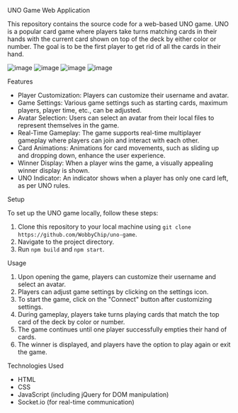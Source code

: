 UNO Game Web Application

This repository contains the source code for a web-based UNO game. UNO is a popular card game where players take turns matching cards in their hands with the current card shown on top of the deck by either color or number. The goal is to be the first player to get rid of all the cards in their hand.

![image](https://i.imgur.com/ethjMpJ.png)
![image](https://i.imgur.com/1wz35VR.png)
![image](https://i.imgur.com/BLz9t7Y.png)
![image](https://i.imgur.com/2t5lb8B.png)

Features

- Player Customization: Players can customize their username and avatar.
- Game Settings: Various game settings such as starting cards, maximum players, player time, etc., can be adjusted.
- Avatar Selection: Users can select an avatar from their local files to represent themselves in the game.
- Real-Time Gameplay: The game supports real-time multiplayer gameplay where players can join and interact with each other.
- Card Animations: Animations for card movements, such as sliding up and dropping down, enhance the user experience.
- Winner Display: When a player wins the game, a visually appealing winner display is shown.
- UNO Indicator: An indicator shows when a player has only one card left, as per UNO rules.

Setup

To set up the UNO game locally, follow these steps:

1. Clone this repository to your local machine using `git clone https://github.com/WobbyChip/uno-game`.
2. Navigate to the project directory.
3. Run `npm build` and `npm start`.

Usage

1. Upon opening the game, players can customize their username and select an avatar.
2. Players can adjust game settings by clicking on the settings icon.
3. To start the game, click on the "Connect" button after customizing settings.
4. During gameplay, players take turns playing cards that match the top card of the deck by color or number.
5. The game continues until one player successfully empties their hand of cards.
6. The winner is displayed, and players have the option to play again or exit the game.

Technologies Used

- HTML
- CSS
- JavaScript (including jQuery for DOM manipulation)
- Socket.io (for real-time communication)
